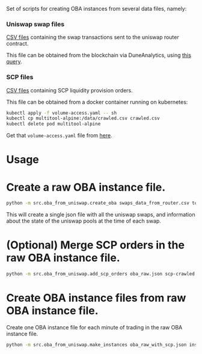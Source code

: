 Set of scripts for creating OBA instances from several data files, namely:

### Uniswap swap files

[CSV files](data/oba_from_uniswap/swaps_data_from_router_sample.csv)
containing the swap transactions sent to the uniswap router contract.

This file can be obtained from the blockchain via DuneAnalytics, using
[this query](https://explore.duneanalytics.com/queries/9536/source?p_from_block=11093000&p_to_block=11093010#18935).

### SCP files

[CSV files](data/oba_from_uniswap/scp-crawled_sample.csv) containing SCP liquidity 
provision orders.

This file can be obtained from a docker container running on kubernetes:

```bash
kubectl apply -f volume-access.yaml -- sh
kubectl cp multitool-alpine:/data/crawled.csv crawled.csv
kubectl delete pod multitool-alpine
```

Get that `volume-access.yaml` file from 
[here](https://gnosisinc.slack.com/archives/C6Z2XNL5Q/p1603191198190200?thread_ts=1602758167.147100&cid=C6Z2XNL5Q).

# Usage

# Create a raw OBA instance file. 

```bash
python -m src.oba_from_uniswap.create_oba swaps_data_from_router.csv tokens.json oba_raw.json
```

This will create a single json file with all the uniswap swaps, and information about the state of the uniswap 
pools at the time of each swap.

# (Optional) Merge SCP orders in the raw OBA instance file.

```bash
python -m src.oba_from_uniswap.add_scp_orders oba_raw.json scp-crawled.csv oba_raw_with_scp.json
```

# Create OBA instance files from raw OBA instance file.

Create one OBA instance file for each minute of trading in the raw OBA instance file.

```bash
python -m src.oba_from_uniswap.make_instances oba_raw_with_scp.json instances/
```
